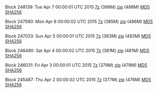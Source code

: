 Block 248139: Tue Apr  7 00:00:01 UTC 2015 [7z](https://transfer.sh/MKJhC/bootstrap.dat.20150407.7z) (386M) [zip](https://transfer.sh/8Fepj/bootstrap.dat.20150407.zip) (488M) [MD5](https://transfer.sh/qKr8m/md5.txt) [SHA256](https://transfer.sh/IZaY2/sha256.txt)

Block 247590: Mon Apr  6 00:00:02 UTC 2015 [7z](https://transfer.sh/Z7qMX/bootstrap.dat.20150406.7z) (385M) [zip](https://transfer.sh/cnwRg/bootstrap.dat.20150406.zip) (486M) [MD5](https://transfer.sh/yAyhQ/md5.txt) [SHA256](https://transfer.sh/eGdlH/sha256.txt)

Block 247033: Sun Apr  5 00:00:01 UTC 2015 [7z](https://transfer.sh/eIaXY/bootstrap.dat.20150405.7z) (383M) [zip](https://transfer.sh/iLbZO/bootstrap.dat.20150405.zip) (483M) [MD5](https://transfer.sh/KQ6Im/md5.txt) [SHA256](https://transfer.sh/187oGG/sha256.txt)

Block 246490: Sat Apr  4 00:00:02 UTC 2015 [7z](https://transfer.sh/JhagH/bootstrap.dat.20150404.7z) (381M) [zip](https://transfer.sh/1cC0bJ/bootstrap.dat.20150404.zip) (481M) [MD5](https://transfer.sh/juLnf/md5.txt) [SHA256](https://transfer.sh/8b96M/sha256.txt)

Block 246031: Fri Apr  3 00:00:01 UTC 2015 [7z](https://transfer.sh/R3V5R/bootstrap.dat.20150403.7z) (379M) [zip](https://transfer.sh/RV7YX/bootstrap.dat.20150403.zip) (479M) [MD5](https://transfer.sh/2mKeE/md5.txt) [SHA256](https://transfer.sh/p67Ah/sha256.txt)

Block 245487: Thu Apr  2 00:00:02 UTC 2015 [7z](https://transfer.sh/w8uem/bootstrap.dat.20150402.7z) (377M) [zip](https://transfer.sh/FXBd7/bootstrap.dat.20150402.zip) (476M) [MD5](https://transfer.sh/USNpb/md5.txt) [SHA256](https://transfer.sh/qrh9Z/sha256.txt)
